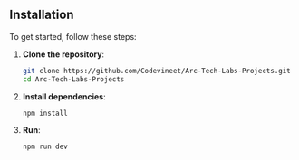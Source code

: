 ## Installation

To get started, follow these steps:

1. **Clone the repository**:
    ```bash
    git clone https://github.com/Codevineet/Arc-Tech-Labs-Projects.git
    cd Arc-Tech-Labs-Projects
    ```

2. **Install dependencies**:
    ```bash
    npm install
    ```

3. **Run**:
    ```bash
    npm run dev
    ```


